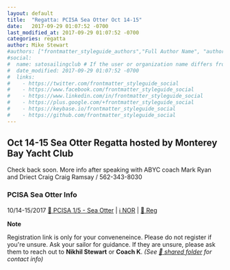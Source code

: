 ```yaml
---
layout: default
title:  "Regatta: PCISA Sea Otter Oct 14-15"
date:   2017-09-29 01:07:52 -0700
last_modified_at: 2017-09-29 01:07:52 -0700
categories: regatta
author: Mike Stewart
#authors: ["frontmatter_styleguide_authors","Full Author Name", "author_name"]
#social:
#  name: satosailingclub # If the user or organization name differs from the site's name
#  date_modified: 2017-09-29 01:07:52 -0700
#  links:
#    - https://twitter.com/frontmatter_styleguide_social
#    - https://www.facebook.com/frontmatter_styleguide_social
#    - https://www.linkedin.com/in/frontmatter_styleguide_social
#    - https://plus.google.com/+frontmatter_styleguide_social
#    - https://keybase.io/frontmatter_styleguide_social
#    - https://github.com/frontmatter_styleguide_social
---
```


## Oct 14-15 Sea Otter Regatta hosted by Monterey Bay Yacht Club


Check back soon.  More info after speaking with ABYC coach Mark Ryan and Driect Craig Craig Ramsay / 562-343-8030

### PCISA Sea Otter Info

10/14-15/2017	[:calendar: PCISA 1/5 - Sea Otter](https://pcisa.hssailing.org/event/home/sea-otter/183)	| [:information_source: NOR](https://hssailing.org/schedule_news/docs/pcisa_docs/2017-Sea-Otter-Regatta-NOR.pdf) | [:name_badge: Reg](https://hssailing.org/machform/view.php?id=54372) 


**Note**

Registration link is only for your conveneneince.  Please do not register if you're unsure.  Ask your sailor for guidance.  If they are unsure, please ask them to reach out to **Nikhil Stewart** or **Coach K**.  _(See [:file_folder: shared folder](https://drive.google.com/drive/u/0/folders/0B7xS-e7S036gT0QzNGpURHl4LTA) for contact info)_
